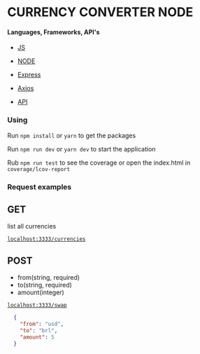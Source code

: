 # CURRENCY CONVERTER NODE

#### Languages, Frameworks, API's

* [JS](https://www.javascript.com)

* [NODE](https://nodejs.org/en/)

* [Express](https://expressjs.com)

* [Axios](https://axios-http.com)

* [API](https://www.currencyconverterapi.com)

### Using

 Run `npm install` or `yarn` to get the packages

 Run `npm run dev` or `yarn dev` to start the application

 Rub `npm run test` to see the coverage or open the index.html in `coverage/lcov-report`

### Request examples
    
  ## GET

  list all currencies

  [`localhost:3333/currencies`](http://localhost:3333/currencies)

  ## POST

  - from(string, required)
  - to(string, required)
  - amount(integer)

  [`localhost:3333/swap`](http://localhost:4000/swap)
```JSON
  {
    "from": "usd",
    "to": "brl",
    "amount": 5
  }
```
